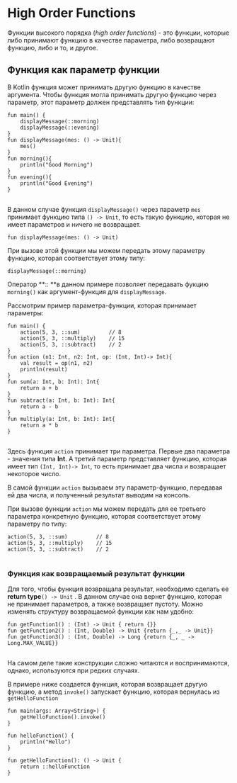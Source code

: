 # High Order Functions

Функции высокого порядка (*high order functions*) - это функции, которые либо принимают функцию в качестве параметра, либо возвращают функцию, либо и то, и другое.

## Функция как параметр функции

В Kotlin функция может принимать другую функцию в качестве аргумента. Чтобы функция могла принимать другую функцию через параметр, этот параметр должен представлять тип функции:

```
fun main() {
    displayMessage(::morning)
    displayMessage(::evening)
}
fun displayMessage(mes: () -> Unit){
    mes()
}
fun morning(){
    println("Good Morning")
}
fun evening(){
    println("Good Evening")
}
```

![](data:image/gif;base64,R0lGODlhAQABAPABAP///wAAACH5BAEKAAAALAAAAAABAAEAAAICRAEAOw==)![](data:image/gif;base64,R0lGODlhAQABAPABAP///wAAACH5BAEKAAAALAAAAAABAAEAAAICRAEAOw== "Click and drag to move")

В данном случае функция `displayMessage()` через параметр `mes` принимает функцию типа `() -> Unit`, то есть такую функцию, которая не имеет параметров и ничего не возвращает.

`fun displayMessage(mes: () -> Unit)`

При вызове этой функции мы можем передать этому параметру функцию, которая соответствует этому типу:

`displayMessage(::morning)`

Оператор **:: **в данном примере позволяет передавать фукцию `morning()` как аргумент-функция для `displayMessage`.

Рассмотрим пример параметра-функции, которая принимает параметры:

```
fun main() {
    action(5, 3, ::sum)         // 8
    action(5, 3, ::multiply)    // 15
    action(5, 3, ::subtract)    // 2
}
fun action (n1: Int, n2: Int, op: (Int, Int)-> Int){
    val result = op(n1, n2)
    println(result)
}
fun sum(a: Int, b: Int): Int{
    return a + b
}
fun subtract(a: Int, b: Int): Int{
    return a - b
}
fun multiply(a: Int, b: Int): Int{
    return a * b
}
```

![](data:image/gif;base64,R0lGODlhAQABAPABAP///wAAACH5BAEKAAAALAAAAAABAAEAAAICRAEAOw==)![](data:image/gif;base64,R0lGODlhAQABAPABAP///wAAACH5BAEKAAAALAAAAAABAAEAAAICRAEAOw== "Click and drag to move")

Здесь функция `action` принимает три параметра. Первые два параметра - значения типа **Int**. А третий параметр представляет функцию, которая имеет тип `(Int, Int)-> Int`, то есть принимает два числа и возвращает некоторое число.

В самой функции `action` вызываем эту параметр-функцию, передавая ей два числа, и полученный результат выводим на консоль.

При вызове функции `action` мы можем передать для ее третьего параметра конкретную функцию, которая соответствует этому параметру по типу:

```
action(5, 3, ::sum)         // 8
action(5, 3, ::multiply)    // 15
action(5, 3, ::subtract)    // 2
```

![](data:image/gif;base64,R0lGODlhAQABAPABAP///wAAACH5BAEKAAAALAAAAAABAAEAAAICRAEAOw==)![](data:image/gif;base64,R0lGODlhAQABAPABAP///wAAACH5BAEKAAAALAAAAAABAAEAAAICRAEAOw== "Click and drag to move")

### Функция как возвращаемый результат функции

Для того, чтобы функция возвращала результат, необходимо сделать ее **return type**`() -> Unit` . В данном случае она вернет функцию, которая не принимает параметров, а также возвращает пустоту. Можно изменять структуру возвращаемой функции как нам удобно:

```
fun getFunction1() : (Int) -> Unit { return {}}
fun getFunction2() : (Int, Double) -> Unit {return {_,_ -> Unit}}
fun getFunction3() : (Int, Double) -> Long {return {_, _ -> Long.MAX_VALUE}}
```

![](data:image/gif;base64,R0lGODlhAQABAPABAP///wAAACH5BAEKAAAALAAAAAABAAEAAAICRAEAOw==)![](data:image/gif;base64,R0lGODlhAQABAPABAP///wAAACH5BAEKAAAALAAAAAABAAEAAAICRAEAOw== "Click and drag to move")

На самом деле такие конструкции сложно читаются и воспринимаются, однако, используются при редких случаях.

В примере ниже создается функция, которая возвращает другую функцию, а метод `invoke()` запускает функцию, которая вернулась из `getHelloFunction`

```
fun main(args: Array<String>) {
    getHelloFunction().invoke()
}

fun helloFunction() {
    println("Hello")
}

fun getHelloFunction(): () -> Unit {
    return ::helloFunction
}
```

![](data:image/gif;base64,R0lGODlhAQABAPABAP///wAAACH5BAEKAAAALAAAAAABAAEAAAICRAEAOw==)![](data:image/gif;base64,R0lGODlhAQABAPABAP///wAAACH5BAEKAAAALAAAAAABAAEAAAICRAEAOw== "Click and drag to move")
